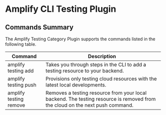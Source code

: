 # Amplify CLI Testing Plugin

## Commands Summary

The Amplify Testing Category Plugin supports the commands listed in the following table.

| Command                | Description                                                                                                                  |
| ---------------------- | ---------------------------------------------------------------------------------------------------------------------------- |
| amplify testing add    | Takes you through steps in the CLI to add a testing resource to your backend.                                                |
| amplify testing push   | Provisions only testing cloud resources with the latest local developments.                                                  |
| amplify testing remove | Removes a testing resource from your local backend. The testing resource is removed from the cloud on the next push command. |
